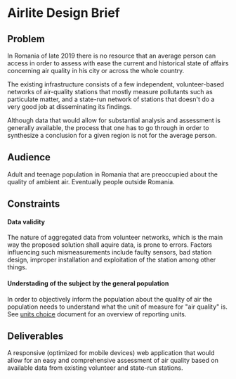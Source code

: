 # Airlite Design Brief

## Problem

In Romania of late 2019 there is no resource that an average person can access 
in order to assess with ease the current and historical state of affairs 
concerning air quality in his city or across the whole country.

The existing infrastructure consists of a few independent, volunteer-based 
networks of air-quality stations that mostly measure pollutants such as 
particulate matter, and a state-run network of stations that doesn't do a 
very good job at disseminating its findings.

Although data that would allow for substantial analysis and assessment is 
generally available, the process that one has to go through in order to 
synthesize a conclusion for a given region is not for the average person.

## Audience

Adult and teenage population in Romania that are preoccupied about the 
quality of ambient air. Eventually people outside Romania.

## Constraints

#### Data validity

The nature of aggregated data from volunteer networks, which is the main
way the proposed solution shall aquire data, is prone to errors. Factors 
influencing such mismeasurements include
faulty sensors, bad station design, improper installation and exploitation 
of the station among other things.

#### Understading of the subject by the general population

In order to objectively inform the population about the quality of air
the population needs to understand what the unit of measure for "air quality"
is. See [units choice](./units-choice.md) document for an overview of 
reporting units. 

## Deliverables

A responsive (optimized for mobile devices) web application that would allow 
for an easy and comprehensive assessment of air quality based on available 
data from existing volunteer and state-run stations.